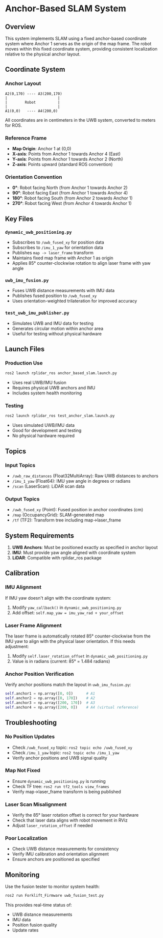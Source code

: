 # Anchor-Based SLAM System

## Overview

This system implements SLAM using a fixed anchor-based coordinate system where Anchor 1 serves as the origin of the map frame. The robot moves within this fixed coordinate system, providing consistent localization relative to the physical anchor layout.

## Coordinate System

### Anchor Layout
```
A2(0,170) ---- A3(200,170)
|                       |
|        Robot          |
|                       |
A1(0,0)   ---- A4(200,0)
```

All coordinates are in centimeters in the UWB system, converted to meters for ROS.

### Reference Frame
- **Map Origin**: Anchor 1 at (0,0)
- **X-axis**: Points from Anchor 1 towards Anchor 4 (East)
- **Y-axis**: Points from Anchor 1 towards Anchor 2 (North)
- **Z-axis**: Points upward (standard ROS convention)

### Orientation Convention
- **0°**: Robot facing North (from Anchor 1 towards Anchor 2)
- **90°**: Robot facing East (from Anchor 1 towards Anchor 4)
- **180°**: Robot facing South (from Anchor 2 towards Anchor 1)
- **270°**: Robot facing West (from Anchor 4 towards Anchor 1)

## Key Files

### `dynamic_uwb_positioning.py`
- Subscribes to `/uwb_fused_xy` for position data
- Subscribes to `/imu_1_yaw` for orientation data
- Publishes `map -> laser_frame` transform
- Maintains fixed map frame with Anchor 1 as origin
- Applies 85° counter-clockwise rotation to align laser frame with yaw angle

### `uwb_imu_fusion.py`
- Fuses UWB distance measurements with IMU data
- Publishes fused position to `/uwb_fused_xy`
- Uses orientation-weighted trilateration for improved accuracy

### `test_uwb_imu_publisher.py`
- Simulates UWB and IMU data for testing
- Generates circular motion within anchor area
- Useful for testing without physical hardware

## Launch Files

### Production Use
```bash
ros2 launch rplidar_ros anchor_based_slam.launch.py
```
- Uses real UWB/IMU fusion
- Requires physical UWB anchors and IMU
- Includes system health monitoring

### Testing
```bash
ros2 launch rplidar_ros test_anchor_slam.launch.py
```
- Uses simulated UWB/IMU data
- Good for development and testing
- No physical hardware required

## Topics

### Input Topics
- `/uwb_raw_distances` (Float32MultiArray): Raw UWB distances to anchors
- `/imu_1_yaw` (Float64): IMU yaw angle in degrees or radians
- `/scan` (LaserScan): LiDAR scan data

### Output Topics
- `/uwb_fused_xy` (Point): Fused position in anchor coordinates (cm)
- `/map` (OccupancyGrid): SLAM-generated map
- `/tf` (TF2): Transform tree including map->laser_frame

## System Requirements

1. **UWB Anchors**: Must be positioned exactly as specified in anchor layout
2. **IMU**: Must provide yaw angle aligned with coordinate system
3. **LiDAR**: Compatible with rplidar_ros package

## Calibration

### IMU Alignment
If IMU yaw doesn't align with the coordinate system:
1. Modify `yaw_callback()` in `dynamic_uwb_positioning.py`
2. Add offset: `self.map_yaw = imu_yaw_rad + your_offset`

### Laser Frame Alignment
The laser frame is automatically rotated 85° counter-clockwise from the IMU yaw to align with the physical laser orientation. If this needs adjustment:
1. Modify `self.laser_rotation_offset` in `dynamic_uwb_positioning.py`
2. Value is in radians (current: 85° = 1.484 radians)

### Anchor Position Verification
Verify anchor positions match the layout in `uwb_imu_fusion.py`:
```python
self.anchor1 = np.array([0, 0])      # A1
self.anchor2 = np.array([0, 170])    # A2  
self.anchor3 = np.array([200, 170])  # A3
self.anchor4 = np.array([200, 0])    # A4 (virtual reference)
```

## Troubleshooting

### No Position Updates
- Check `/uwb_fused_xy` topic: `ros2 topic echo /uwb_fused_xy`
- Check `/imu_1_yaw` topic: `ros2 topic echo /imu_1_yaw`
- Verify anchor positions and UWB signal quality

### Map Not Fixed
- Ensure `dynamic_uwb_positioning.py` is running
- Check TF tree: `ros2 run tf2_tools view_frames`
- Verify map->laser_frame transform is being published

### Laser Scan Misalignment
- Verify the 85° laser rotation offset is correct for your hardware
- Check that laser data aligns with robot movement in RViz
- Adjust `laser_rotation_offset` if needed

### Poor Localization
- Check UWB distance measurements for consistency
- Verify IMU calibration and orientation alignment
- Ensure anchors are positioned as specified

## Monitoring

Use the fusion tester to monitor system health:
```bash
ros2 run Forklift_Firmware uwb_fusion_test.py
```

This provides real-time status of:
- UWB distance measurements
- IMU data
- Position fusion quality
- Update rates